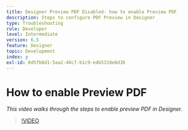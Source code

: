 ```yaml
---
title: Designer Preview PDF Disabled- how to enable Preview PDF
description: Steps to configure PDF Preview in Designer
type: Troubleshooting
role: Developer
level: Intermediate
version: 6.5
feature: Designer
topic: Development
index: y
exl-id: 0d5fb8d1-5aa2-40c7-b1c9-e4b5319e8d36
---
```

# How to enable Preview PDF

*This video walks through the steps to enable preview PDF in Designer.*

>[!VIDEO](https://video.tv.adobe.com/v/335500?quality=9&learn=on)
